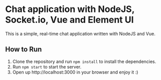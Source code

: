 # Chat application with NodeJS, Socket.io, Vue and Element UI

This is a simple, real-time chat application written with NodeJS and Vue.

## How to Run

1) Clone the repository and run `npm install` to install the dependencies.
2) Run `npm start` to start the server.
3) Open up http://localhost:3000 in your browser and enjoy it :)